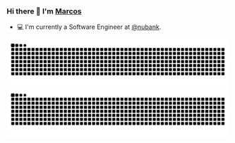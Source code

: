 ### Hi there 👋 I'm [Marcos](https://www.linkedin.com/in/marcos-reis-727073156/)

- 💻 I'm currently a Software Engineer at [@nubank](https://github.com/nubank).

![github contribution grid snake animation](https://raw.githubusercontent.com/MarcosReis16/MarcosReis16/output/github-contribution-grid-snake-dark.svg#gh-dark-mode-only)
![github contribution grid snake animation](https://raw.githubusercontent.com/MarcosReis16/MarcosReis16/output/github-contribution-grid-snake.svg#gh-light-mode-only)
